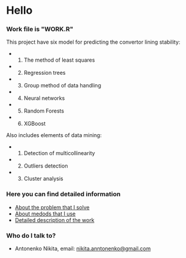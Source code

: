 # Hello #

### Work file is "WORK.R" ###

This project have six model for predicting the convertor lining stability:

* 1. The method of least squares
* 2. Regression trees
* 3. Group method of data handling
* 4. Neural networks
* 5. Random Forests
* 6. XGBoost

Also includes elements of data mining:

* 1. Detection of multicollinearity
* 2. Outliers detection
* 3. Cluster analysis

### Here you can find detailed information  ###

* [About the problem that I solve](https://drive.google.com/open?id=1wx5LUQRcfVUqgupzPJdpUcoCtObgi_A3)
* [About medods that I use](https://drive.google.com/open?id=1gZJKTC5b9_THnH3L-yGFC-QYfjXZUGkC)
* [Detailed description of the work](https://drive.google.com/open?id=1pfe_Yx0z_6TW4zuhNshmmYGHgRmVA8sS)

### Who do I talk to? ###

* Antonenko Nikita, email: nikita.anntonenko@gmail.com
